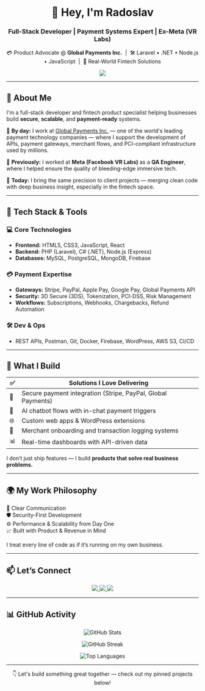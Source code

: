 <h1 align="center">👋 Hey, I'm Radoslav</h1>
<h3 align="center">Full-Stack Developer | Payment Systems Expert | Ex-Meta (VR Labs)</h3>

<p align="center">
  💳 Product Advocate @ <strong>Global Payments Inc.</strong> &nbsp;|&nbsp;
  🛠 Laravel • .NET • Node.js • JavaScript &nbsp;|&nbsp;
  🧠 Real-World Fintech Solutions
</p>

<p align="center">
  <img src="https://skillicons.dev/icons?i=php,laravel,dotnet,nodejs,js,react,html,css,postgres,mysql,mongodb,firebase,docker,git" />
</p>

---

## 🚀 About Me

I'm a full-stack developer and fintech product specialist helping businesses build **secure**, **scalable**, and **payment-ready** systems.

💼 **By day:** I work at [Global Payments Inc.](https://www.globalpayments.com/) — one of the world's leading payment technology companies — where I support the development of APIs, payment gateways, merchant flows, and PCI-compliant infrastructure used by millions.

🧪 **Previously:** I worked at **Meta (Facebook VR Labs)** as a **QA Engineer**, where I helped ensure the quality of bleeding-edge immersive tech.

🎯 **Today:** I bring the same precision to client projects — merging clean code with deep business insight, especially in the fintech space.

---

## 🔧 Tech Stack & Tools

### 💻 Core Technologies
- **Frontend:** HTML5, CSS3, JavaScript, React
- **Backend:** PHP (Laravel), C# (.NET), Node.js (Express)
- **Databases:** MySQL, PostgreSQL, MongoDB, Firebase

### 💳 Payment Expertise
- **Gateways:** Stripe, PayPal, Apple Pay, Google Pay, Global Payments API
- **Security:** 3D Secure (3DS), Tokenization, PCI-DSS, Risk Management
- **Workflows:** Subscriptions, Webhooks, Chargebacks, Refund Automation

### 🛠 Dev & Ops
- REST APIs, Postman, Git, Docker, Firebase, WordPress, AWS S3, CI/CD

---

## 🧩 What I Build

| ✅ | Solutions I Love Delivering |
|----|-----------------------------|
| 🔐 | Secure payment integration (Stripe, PayPal, Global Payments) |
| 🤖 | AI chatbot flows with in-chat payment triggers |
| 🌐 | Custom web apps & WordPress extensions |
| 🧾 | Merchant onboarding and transaction logging systems |
| 📊 | Real-time dashboards with API-driven data |

I don’t just ship features — I build **products that solve real business problems.**

---

## 🌍 My Work Philosophy

💬 Clear Communication  
🛡 Security-First Development  
⚙️ Performance & Scalability from Day One  
📈 Built with Product & Revenue in Mind

I treat every line of code as if it’s running on my own business.

---

## 📫 Let’s Connect

<p align="center">
  <a href="https://www.upwork.com/freelancers/buildwithrado">
    <img src="https://img.shields.io/badge/Upwork-%2300B22D?style=for-the-badge&logo=upwork&logoColor=white" />
  </a>
  <a href="https://ie.linkedin.com/in/radoslav-sheytanov-ruxton">
    <img src="https://img.shields.io/badge/LinkedIn-%230077B5?style=for-the-badge&logo=linkedin&logoColor=white" />
  </a>
  <a href="mailto:radoslav@programmer.net">
    <img src="https://img.shields.io/badge/Email-D14836?style=for-the-badge&logo=gmail&logoColor=white" />
  </a>
</p>

---

## 📊 GitHub Activity

<p align="center">
  <img src="https://github-readme-stats.vercel.app/api?username=your-github-username&show_icons=true&theme=default&hide_border=false" alt="GitHub Stats" />
</p>

<p align="center">
  <img src="https://streak-stats.demolab.com?user=your-github-username&theme=default" alt="GitHub Streak" />
</p>

<p align="center">
  <img src="https://github-readme-stats.vercel.app/api/top-langs/?username=your-github-username&layout=compact&hide_border=false" alt="Top Languages" />
</p>

---

<p align="center">
  👇 Let's build something great together — check out my pinned projects below!
</p>
